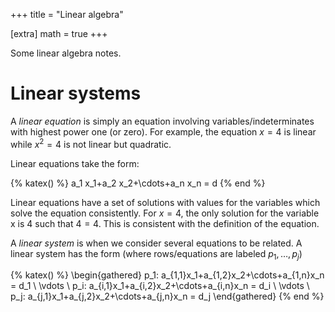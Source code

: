 +++
title = "Linear algebra"

[extra]
math = true
+++

Some linear algebra notes.

<!-- more -->

# Linear systems

A *linear equation* is simply an equation involving variables/indeterminates with highest power one
(or zero). For example, the equation $x=4$ is linear while $x^2=4$ is not linear but quadratic.

Linear equations take the form:

{% katex() %}
a_1 x_1+a_2 x_2+\cdots+a_n x_n = d
{% end %}

Linear equations have a set of solutions with values for the variables which
solve the equation consistently. For $x=4$, the only solution for the
variable x is 4 such that $4=4$. This is consistent with the definition of the
equation.

A *linear system* is when we consider several equations to be related. A linear
system has the form (where rows/equations are labeled $p_1,\ldots,p_j$)

{% katex() %}
\begin{gathered}
p_1: a_{1,1}x_1+a_{1,2}x_2+\cdots+a_{1,n}x_n = d_1 \\
\vdots \\
p_i: a_{i,1}x_1+a_{i,2}x_2+\cdots+a_{i,n}x_n = d_i \\
\vdots \\
p_j: a_{j,1}x_1+a_{j,2}x_2+\cdots+a_{j,n}x_n = d_j
\end{gathered}
{% end %}
